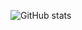 ![GitHub stats](https://github-readme-stats-gray-six-28.vercel.app/api?username=kennyhml&show_icons=true&hide=contribs&theme=gruvbox)
